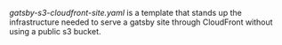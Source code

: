 *gatsby-s3-cloudfront-site.yaml* is a template that stands up the infrastructure needed to serve a gatsby site through CloudFront without using a public s3 bucket.